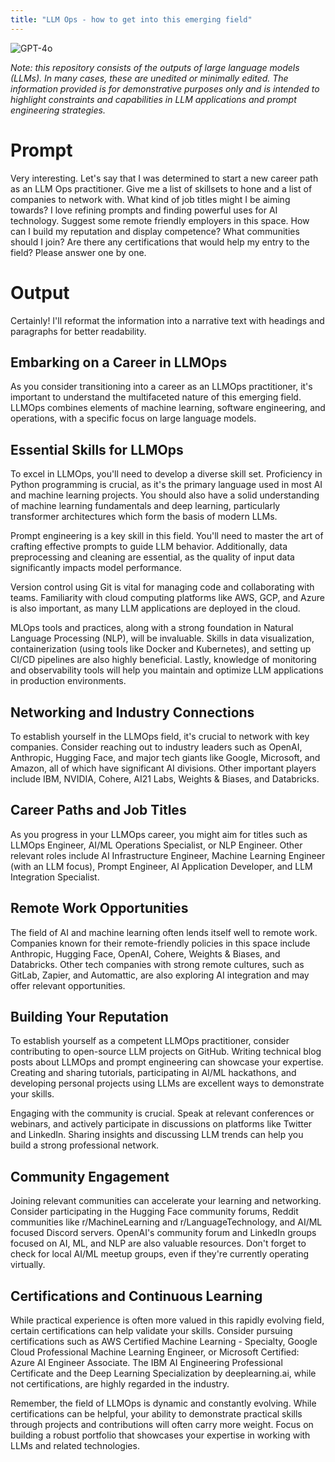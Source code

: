 ```yaml
---
title: "LLM Ops - how to get into this emerging field"
---
```

![GPT-4o](https://img.shields.io/badge/GPT--4o-3333FF?style=for-the-badge&logo=openai&logoColor=white)



*Note: this repository consists of the outputs of large language models (LLMs). In many cases, these are unedited or minimally edited. The information provided is for demonstrative purposes only and is intended to highlight constraints and capabilities in LLM applications and prompt engineering strategies.*


# Prompt

Very interesting. Let's say that I was determined to start a new career path as an LLM Ops practitioner. Give me a list of skillsets to hone and a list of companies to network with. What kind of job titles might I be aiming towards? I love refining prompts and finding powerful uses for AI technology. Suggest some remote friendly employers in this space. How can I build my reputation and display competence?  What communities should I join? Are there any certifications that would help my entry to the field? Please answer one by one.
# Output

Certainly! I'll reformat the information into a narrative text with headings and paragraphs for better readability.

## Embarking on a Career in LLMOps

As you consider transitioning into a career as an LLMOps practitioner, it's important to understand the multifaceted nature of this emerging field. LLMOps combines elements of machine learning, software engineering, and operations, with a specific focus on large language models.

## Essential Skills for LLMOps

To excel in LLMOps, you'll need to develop a diverse skill set. Proficiency in Python programming is crucial, as it's the primary language used in most AI and machine learning projects. You should also have a solid understanding of machine learning fundamentals and deep learning, particularly transformer architectures which form the basis of modern LLMs.

Prompt engineering is a key skill in this field. You'll need to master the art of crafting effective prompts to guide LLM behavior. Additionally, data preprocessing and cleaning are essential, as the quality of input data significantly impacts model performance.

Version control using Git is vital for managing code and collaborating with teams. Familiarity with cloud computing platforms like AWS, GCP, and Azure is also important, as many LLM applications are deployed in the cloud.

MLOps tools and practices, along with a strong foundation in Natural Language Processing (NLP), will be invaluable. Skills in data visualization, containerization (using tools like Docker and Kubernetes), and setting up CI/CD pipelines are also highly beneficial. Lastly, knowledge of monitoring and observability tools will help you maintain and optimize LLM applications in production environments.

## Networking and Industry Connections

To establish yourself in the LLMOps field, it's crucial to network with key companies. Consider reaching out to industry leaders such as OpenAI, Anthropic, Hugging Face, and major tech giants like Google, Microsoft, and Amazon, all of which have significant AI divisions. Other important players include IBM, NVIDIA, Cohere, AI21 Labs, Weights & Biases, and Databricks.

## Career Paths and Job Titles

As you progress in your LLMOps career, you might aim for titles such as LLMOps Engineer, AI/ML Operations Specialist, or NLP Engineer. Other relevant roles include AI Infrastructure Engineer, Machine Learning Engineer (with an LLM focus), Prompt Engineer, AI Application Developer, and LLM Integration Specialist.

## Remote Work Opportunities

The field of AI and machine learning often lends itself well to remote work. Companies known for their remote-friendly policies in this space include Anthropic, Hugging Face, OpenAI, Cohere, Weights & Biases, and Databricks. Other tech companies with strong remote cultures, such as GitLab, Zapier, and Automattic, are also exploring AI integration and may offer relevant opportunities.

## Building Your Reputation

To establish yourself as a competent LLMOps practitioner, consider contributing to open-source LLM projects on GitHub. Writing technical blog posts about LLMOps and prompt engineering can showcase your expertise. Creating and sharing tutorials, participating in AI/ML hackathons, and developing personal projects using LLMs are excellent ways to demonstrate your skills.

Engaging with the community is crucial. Speak at relevant conferences or webinars, and actively participate in discussions on platforms like Twitter and LinkedIn. Sharing insights and discussing LLM trends can help you build a strong professional network.

## Community Engagement

Joining relevant communities can accelerate your learning and networking. Consider participating in the Hugging Face community forums, Reddit communities like r/MachineLearning and r/LanguageTechnology, and AI/ML focused Discord servers. OpenAI's community forum and LinkedIn groups focused on AI, ML, and NLP are also valuable resources. Don't forget to check for local AI/ML meetup groups, even if they're currently operating virtually.

## Certifications and Continuous Learning

While practical experience is often more valued in this rapidly evolving field, certain certifications can help validate your skills. Consider pursuing certifications such as AWS Certified Machine Learning - Specialty, Google Cloud Professional Machine Learning Engineer, or Microsoft Certified: Azure AI Engineer Associate. The IBM AI Engineering Professional Certificate and the Deep Learning Specialization by deeplearning.ai, while not certifications, are highly regarded in the industry.

Remember, the field of LLMOps is dynamic and constantly evolving. While certifications can be helpful, your ability to demonstrate practical skills through projects and contributions will often carry more weight. Focus on building a robust portfolio that showcases your expertise in working with LLMs and related technologies.
 